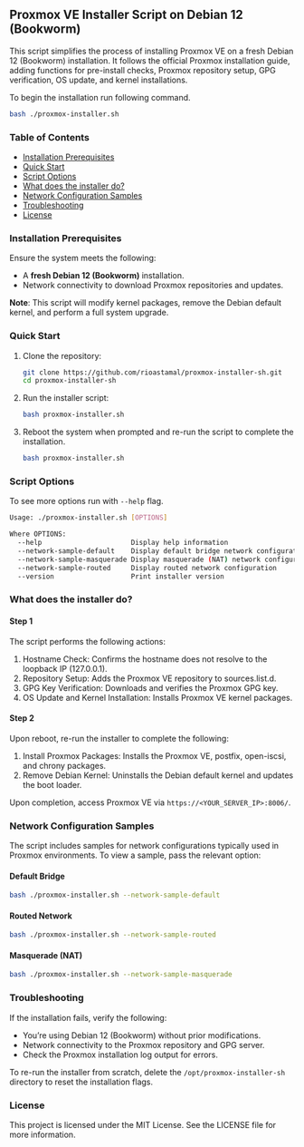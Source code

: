 ## Proxmox VE Installer Script on Debian 12 (Bookworm)

This script simplifies the process of installing Proxmox VE on a fresh Debian 12 (Bookworm) installation. It follows the official Proxmox installation guide, adding functions for pre-install checks, Proxmox repository setup, GPG verification, OS update, and kernel installations.

To begin the installation run following command.

```sh
bash ./proxmox-installer.sh
```


### Table of Contents

- [Installation Prerequisites](#installation-prerequisites)
- [Quick Start](#quick-start)
- [Script Options](#script-options)
- [What does the installer do?](#what-does-the-installer-do)
- [Network Configuration Samples](#network-configuration-samples)
- [Troubleshooting](#troubleshooting)
- [License](#license)


### Installation Prerequisites

Ensure the system meets the following:

- A **fresh Debian 12 (Bookworm)** installation.
- Network connectivity to download Proxmox repositories and updates.

**Note**: This script will modify kernel packages, remove the Debian default kernel, and perform a full system upgrade.


### Quick Start

1. Clone the repository:

    ```sh
    git clone https://github.com/rioastamal/proxmox-installer-sh.git
    cd proxmox-installer-sh
    ```

2. Run the installer script:

    ```sh
    bash proxmox-installer.sh
    ```

3. Reboot the system when prompted and re-run the script to complete the installation.


   ```sh
   bash proxmox-installer.sh
   ```


### Script Options

To see more options run with `--help` flag.


```sh
Usage: ./proxmox-installer.sh [OPTIONS]

Where OPTIONS:
  --help                      Display help information
  --network-sample-default    Display default bridge network configuration
  --network-sample-masquerade Display masquerade (NAT) network configuration
  --network-sample-routed     Display routed network configuration
  --version                   Print installer version
```

### What does the installer do?

#### Step 1

The script performs the following actions:

1. Hostname Check: Confirms the hostname does not resolve to the loopback IP (127.0.0.1).
1. Repository Setup: Adds the Proxmox VE repository to sources.list.d.
1. GPG Key Verification: Downloads and verifies the Proxmox GPG key.
1. OS Update and Kernel Installation: Installs Proxmox VE kernel packages.


#### Step 2

Upon reboot, re-run the installer to complete the following:

1. Install Proxmox Packages: Installs the Proxmox VE, postfix, open-iscsi, and chrony packages.
1. Remove Debian Kernel: Uninstalls the Debian default kernel and updates the boot loader.

Upon completion, access Proxmox VE via `https://<YOUR_SERVER_IP>:8006/`.

### Network Configuration Samples

The script includes samples for network configurations typically used in Proxmox environments. To view a sample, pass the relevant option:

#### Default Bridge

```sh
bash ./proxmox-installer.sh --network-sample-default
```

#### Routed Network

```sh
bash ./proxmox-installer.sh --network-sample-routed
```

#### Masquerade (NAT)

```sh
bash ./proxmox-installer.sh --network-sample-masquerade
```

### Troubleshooting

If the installation fails, verify the following:

- You’re using Debian 12 (Bookworm) without prior modifications.
- Network connectivity to the Proxmox repository and GPG server.
- Check the Proxmox installation log output for errors.

To re-run the installer from scratch, delete the `/opt/proxmox-installer-sh` directory to reset the installation flags.

### License

This project is licensed under the MIT License. See the LICENSE file for more information.

